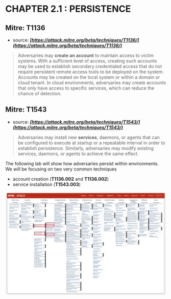 # CHAPTER 2.1 : PERSISTENCE

**Mitre: T1136**
--
- source: ***[https://attack.mitre.org/beta/techniques/T1136/](https://attack.mitre.org/beta/techniques/T1136/)***

>Adversaries may __create an account__ to maintain access to victim systems. With a sufficient level of access, creating such accounts may be used to establish secondary credentialed access that do not require persistent remote access tools to be deployed on the system. Accounts may be created on the local system or within a domain or cloud tenant. In cloud environments, adversaries may create accounts that only have access to specific services, which can reduce the chance of detection.

**Mitre: T1543**
--
- source: ***[https://attack.mitre.org/beta/techniques/T1543/](https://attack.mitre.org/beta/techniques/T1543/)***

>Adversaries may install new __services__, daemons, or agents that can be configured to execute at startup or a repeatable interval in order to establish persistence. Similarly, adversaries may modify existing services, daemons, or agents to achieve the same effect.

The following lab will show how adversaries persist within environments. We will be focusing on two very common techniques

- account creation (**T1136.002** and **T1136.002**)
- service installation (**T1543.003**)

![Screenshot T1003](./assets/01-mitre_service_account.jpg)